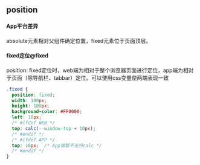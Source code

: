 ## position


<!-- CSSJSON.position.description -->

<!-- CSSJSON.position.syntax -->

<!-- CSSJSON.position.values -->

<!-- CSSJSON.position.defaultValue -->

<!-- CSSJSON.position.unixTags -->

<!-- CSSJSON.position.compatibility -->


#### App平台差异  

absolute元素相对父组件确定位置，fixed元素位于页面顶层。

#### fixed定位@fixed

position: fixed定位时，web端为相对于整个浏览器页面进行定位，app端为相对于页面（除导航栏、tabbar）定位。可以使用css变量使两端表现一致

```css
.fixed {
  position: fixed;
  width: 100px;
  height: 100px;
  background-color: #FF0000;
  left: 10px;
  /* #ifdef WEB */
  top: calc(--window-top + 10px);
  /* #endif */
  /* #ifdef APP */
  top: 10px;  /* App端暂不支持calc */
  /* #endif */
}
```

<!-- CSSJSON.position.reference -->